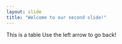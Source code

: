 ```yaml
---
layout: slide
title: "Welcome to our second slide!"
---
```

This is a table
Use the left arrow to go back!

